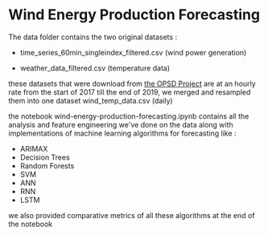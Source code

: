 # Wind Energy Production Forecasting

The data folder contains the two original datasets :

* time\_series\_60min\_singleindex\_filtered.csv (wind power generation) 

* weather\_data\_filtered.csv (temperature data) 


these datasets that were download from [the OPSD Project](https://open-power-system-data.org/) are at an hourly rate from the start of 2017 till the end of 2019, 
we merged and resampled them into one dataset wind\_temp\_data.csv (daily)

the notebook wind-energy-production-forecasting.ipynb contains all the analysis and feature engineering we've done on the data
along with implementations of machine learning algorithms for forecasting like :

* ARIMAX
* Decision Trees
* Random Forests
* SVM
* ANN
* RNN
* LSTM

we also provided comparative metrics of all these algorithms at the end of the notebook
